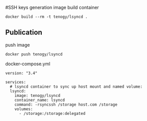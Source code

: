 #SSH keys generation image
build container

`docker build --rm -t tenogy/lsyncd .`

## Publication

push image

`docker push tenogy/lsyncd`

docker-compose.yml
```
version: "3.4"

services:
  # lsyncd container to sync up host mount and named volume:
  lsyncd:
    image: tenogy/lsyncd
    container_name: lsyncd
    command: -rsyncssh /storage host.com /storage
    volumes:
      - /storage:/storage:delegated

```



